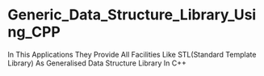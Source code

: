 # Generic_Data_Structure_Library_Using_CPP
In This Applications They Provide All Facilities Like STL(Standard Template Library) As Generalised Data Structure Library In C++

